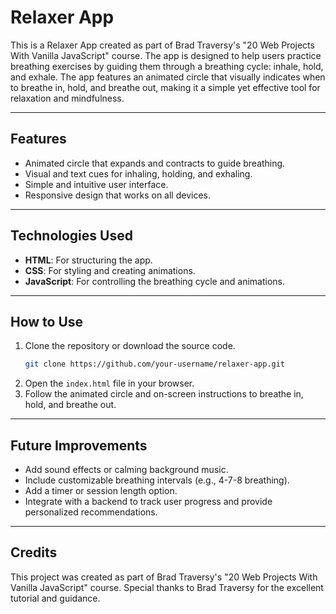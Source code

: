 # Relaxer App

This is a Relaxer App created as part of Brad Traversy's "20 Web Projects With Vanilla JavaScript" course. The app is designed to help users practice breathing exercises by guiding them through a breathing cycle: inhale, hold, and exhale. The app features an animated circle that visually indicates when to breathe in, hold, and breathe out, making it a simple yet effective tool for relaxation and mindfulness.

---

## Features

- Animated circle that expands and contracts to guide breathing.
- Visual and text cues for inhaling, holding, and exhaling.
- Simple and intuitive user interface.
- Responsive design that works on all devices.

---

## Technologies Used

- **HTML**: For structuring the app.
- **CSS**: For styling and creating animations.
- **JavaScript**: For controlling the breathing cycle and animations.

---

## How to Use

1. Clone the repository or download the source code.
   ```bash
   git clone https://github.com/your-username/relaxer-app.git
   ```
2. Open the `index.html` file in your browser.
3. Follow the animated circle and on-screen instructions to breathe in, hold, and breathe out.

---

## Future Improvements

- Add sound effects or calming background music.
- Include customizable breathing intervals (e.g., 4-7-8 breathing).
- Add a timer or session length option.
- Integrate with a backend to track user progress and provide personalized recommendations.

---

## Credits

This project was created as part of Brad Traversy's "20 Web Projects With Vanilla JavaScript" course. Special thanks to Brad Traversy for the excellent tutorial and guidance.

